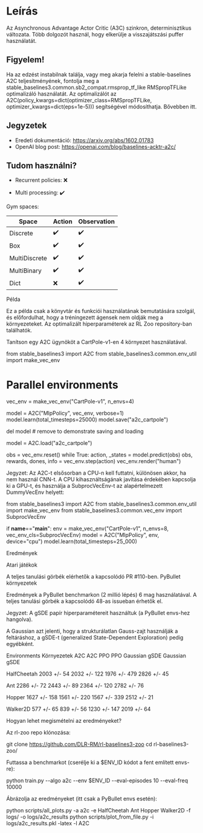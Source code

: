 # Leírás
Az Asynchronous Advantage Actor Critic (A3C) szinkron, determinisztikus változata. Több dolgozót használ, hogy elkerülje a visszajátszási puffer használatát.

## Figyelem!
Ha az edzést instabilnak találja, vagy meg akarja felelni a stable-baselines A2C teljesítményének, fontolja meg a stable_baselines3.common.sb2_compat.rmsprop_tf_like RMSpropTFLike optimalizáló használatát. Az optimalizálót az A2C(policy_kwargs=dict(optimizer_class=RMSpropTFLike, optimizer_kwargs=dict(eps=1e-5))) segítségével módosíthatja. Bővebben itt. 

## Jegyzetek
- Eredeti dokumentáció: https://arxiv.org/abs/1602.01783
- OpenAI blog post: https://openai.com/blog/baselines-acktr-a2c/

## Tudom használni?

- Recurrent policies: ❌

- Multi processing: ✔️

Gym spaces:

| Space	| Action | Observation |
| --- | --- | --- |
| Discrete | ✔️ | ✔️ |
| Box | ✔️ | ✔️ |
| MultiDiscrete | ✔️ | ✔️ |
| MultiBinary | ✔️ | ✔️ |
| Dict | ❌ | ✔️ |


Példa

Ez a példa csak a könyvtár és funkciói használatának bemutatására szolgál, és előfordulhat, hogy a tréningezett ágensek nem oldják meg a környezeteket. Az optimalizált hiperparaméterek az RL Zoo repository-ban találhatók.

Tanítson egy A2C ügynököt a CartPole-v1-en 4 környezet használatával.

from stable_baselines3 import A2C
from stable_baselines3.common.env_util import make_vec_env

# Parallel environments
vec_env = make_vec_env("CartPole-v1", n_envs=4)

model = A2C("MlpPolicy", vec_env, verbose=1)
model.learn(total_timesteps=25000)
model.save("a2c_cartpole")

del model # remove to demonstrate saving and loading

model = A2C.load("a2c_cartpole")

obs = vec_env.reset()
while True:
    action, _states = model.predict(obs)
    obs, rewards, dones, info = vec_env.step(action)
    vec_env.render("human")


Jegyzet:
Az A2C-t elsősorban a CPU-n kell futtatni, különösen akkor, ha nem használ CNN-t. A CPU kihasználtságának javítása érdekében kapcsolja ki a GPU-t, és használja a SubprocVecEnv-t az alapértelmezett DummyVecEnv helyett:

from stable_baselines3 import A2C
from stable_baselines3.common.env_util import make_vec_env
from stable_baselines3.common.vec_env import SubprocVecEnv

if __name__=="__main__":
    env = make_vec_env("CartPole-v1", n_envs=8, vec_env_cls=SubprocVecEnv)
    model = A2C("MlpPolicy", env, device="cpu")
    model.learn(total_timesteps=25_000)





Eredmények

Atari játékok

A teljes tanulási görbék elérhetők a kapcsolódó PR #110-ben.
PyBullet környezetek

Eredmények a PyBullet benchmarkon (2 millió lépés) 6 mag használatával. A teljes tanulási görbék a kapcsolódó 48-as issueban érhetők el.

Jegyzet:
A gSDE papír hiperparamétereit használtuk (a PyBullet envs-hez hangolva).

A Gaussian azt jelenti, hogy a strukturálatlan Gauss-zajt használják a feltáráshoz, a gSDE-t (generalized State-Dependent Exploration) pedig egyébként.


Environments
Környezetek		A2C			A2C			PPO			PPO
			Gaussian		gSDE			Gaussian		gSDE

HalfCheetah		2003 +/- 54		2032 +/- 122	1976 +/- 479	2826 +/- 45

Ant			2286 +/- 72		2443 +/- 89		2364 +/- 120	2782 +/- 76

Hopper		1627 +/- 158	1561 +/- 220	1567 +/- 339	2512 +/- 21

Walker2D		577 +/- 65		839 +/- 56		1230 +/- 147	2019 +/- 64



Hogyan lehet megismételni az eredményeket?

Az rl-zoo repo klónozása:

git clone https://github.com/DLR-RM/rl-baselines3-zoo
cd rl-baselines3-zoo/

Futtassa a benchmarkot (cserélje ki a $ENV_ID kódot a fent említett envs-re):

python train.py --algo a2c --env $ENV_ID --eval-episodes 10 --eval-freq 10000

Ábrázolja az eredményeket (itt csak a PyBullet envs esetén):

python scripts/all_plots.py -a a2c -e HalfCheetah Ant Hopper Walker2D -f logs/ -o logs/a2c_results
python scripts/plot_from_file.py -i logs/a2c_results.pkl -latex -l A2C

